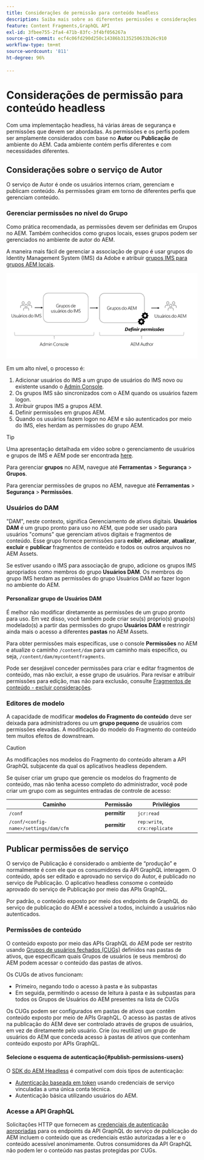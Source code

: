 ```yaml
---
title: Considerações de permissão para conteúdo headless
description: Saiba mais sobre as diferentes permissões e considerações de ACL para uma implementação headless com o Adobe Experience Manager. Entenda os diferentes perfis e os possíveis níveis de permissão necessários para os ambientes do Autor e de Publicação.
feature: Content Fragments,GraphQL API
exl-id: 3fbee755-2fa4-471b-83fc-3f4bf056267a
source-git-commit: ecf4c06fd290d250c14386b3135250633b26c910
workflow-type: tm+mt
source-wordcount: '811'
ht-degree: 96%

---
```


# Considerações de permissão para conteúdo headless

Com uma implementação headless, há várias áreas de segurança e permissões que devem ser abordadas. As permissões e os perfis podem ser amplamente considerados com base no **Autor** ou **Publicação** de ambiente do AEM. Cada ambiente contém perfis diferentes e com necessidades diferentes.

## Considerações sobre o serviço de Autor

O serviço de Autor é onde os usuários internos criam, gerenciam e publicam conteúdo. As permissões giram em torno de diferentes perfis que gerenciam conteúdo.

### Gerenciar permissões no nível do Grupo

Como prática recomendada, as permissões devem ser definidas em Grupos no AEM. Também conhecidos como grupos locais, esses grupos podem ser gerenciados no ambiente de autor do AEM.

A maneira mais fácil de gerenciar a associação de grupo é usar grupos do Identity Management System (IMS) da Adobe e atribuir [grupos IMS para grupos AEM locais](https://experienceleague.adobe.com/docs/experience-manager-cloud-service/content/security/ims-support.html#managing-permissions-in-aem).

![Fluxo de permissão do Admin console](assets/admin-console-aem-group-permissions.png)

Em um alto nível, o processo é:

1. Adicionar usuários do IMS a um grupo de usuários do IMS novo ou existente usando o [Admin Console](https://adminconsole.adobe.com/).
1. Os grupos IMS são sincronizados com o AEM quando os usuários fazem logon.
1. Atribuir grupos IMS a grupos AEM.
1. Definir permissões em grupos AEM.
1. Quando os usuários fazem logon no AEM e são autenticados por meio do IMS, eles herdam as permissões do grupo AEM.

>[!TIP]
>
> Uma apresentação detalhada em vídeo sobre o gerenciamento de usuários e grupos de IMS e AEM pode ser encontrada [here](https://experienceleague.adobe.com/docs/experience-manager-learn/cloud-service/accessing/overview.html?lang=pt-BR).

Para gerenciar **grupos** no AEM, navegue até **Ferramentas** > **Segurança** > **Grupos**.

Para gerenciar permissões de grupos no AEM, navegue até **Ferramentas** > **Segurança** > **Permissões**.

### Usuários do DAM

&quot;DAM&quot;, neste contexto, significa Gerenciamento de ativos digitais. **Usuários DAM** é um grupo pronto para uso no AEM, que pode ser usado para usuários &quot;comuns&quot; que gerenciam ativos digitais e fragmentos de conteúdo. Esse grupo fornece permissões para **exibir**, **adicionar**, **atualizar**, **excluir** e **publicar** fragmentos de conteúdo e todos os outros arquivos no AEM Assets.

Se estiver usando o IMS para associação de grupo, adicione os grupos IMS apropriados como membros do grupo **Usuários DAM**. Os membros do grupo IMS herdam as permissões do grupo Usuários DAM ao fazer logon no ambiente do AEM.

#### Personalizar grupo de Usuários DAM

É melhor não modificar diretamente as permissões de um grupo pronto para uso. Em vez disso, você também pode criar seu(s) próprio(s) grupo(s) modelado(s) a partir das permissões do grupo **Usuários DAM** e restringir ainda mais o acesso a diferentes **pastas** no AEM Assets.

Para obter permissões mais específicas, use o console **Permissões** no AEM e atualize o caminho `/content/dam` para um caminho mais específico, ou seja, `/content/dam/mycontentfragments`.

Pode ser desejável conceder permissões para criar e editar fragmentos de conteúdo, mas não excluir, a esse grupo de usuários. Para revisar e atribuir permissões para edição, mas não para exclusão, consulte [Fragmentos de conteúdo - excluir considerações](/help/sites-cloud/administering/content-fragments/delete-considerations.md).

### Editores de modelo

A capacidade de modificar **modelos do Fragmento do conteúdo** deve ser deixada para administradores ou um **grupo pequeno** de usuários com permissões elevadas. A modificação do modelo do Fragmento do conteúdo tem muitos efeitos de downstream.

>[!CAUTION]
>
>As modificações nos modelos do Fragmento do conteúdo alteram a API GraphQL subjacente da qual os aplicativos headless dependem.

Se quiser criar um grupo que gerencie os modelos do fragmento de conteúdo, mas não tenha acesso completo do administrador, você pode criar um grupo com as seguintes entradas de controle de acesso:

| Caminho | Permissão | Privilégios |
|-----| -------------| ---------|
| `/conf` | **permitir** | `jcr:read` |
| `/conf/<config-name>/settings/dam/cfm` | **permitir** | `rep:write`, `crx:replicate` |

## Publicar permissões de serviço

O serviço de Publicação é considerado o ambiente de “produção” e normalmente é com ele que os consumidores da API GraphQL interagem. O conteúdo, após ser editado e aprovado no serviço do Autor, é publicado no serviço de Publicação. O aplicativo headless consome o conteúdo aprovado do serviço de Publicação por meio das APIs GraphQL.

Por padrão, o conteúdo exposto por meio dos endpoints de GraphQL do serviço de publicação do AEM é acessível a todos, incluindo a usuários não autenticados.

### Permissões de conteúdo

O conteúdo exposto por meio das APIs GraphQL do AEM pode ser restrito usando [Grupos de usuários fechados (CUGs)](https://experienceleague.adobe.com/docs/experience-manager-learn/assets/advanced/closed-user-groups.html?lang=pt-BR) definidos nas pastas de ativos, que especificam quais Grupos de usuários (e seus membros) do AEM podem acessar o conteúdo das pastas de ativos.

Os CUGs de ativos funcionam:

* Primeiro, negando todo o acesso à pasta e às subpastas
* Em seguida, permitindo o acesso de leitura à pasta e às subpastas para todos os Grupos de Usuários do AEM presentes na lista de CUGs

Os CUGs podem ser configurados em pastas de ativos que contêm conteúdo exposto por meio de APIs GraphQL. O acesso às pastas de ativos na publicação do AEM deve ser controlado através de grupos de usuários, em vez de diretamente pelo usuário. Crie (ou reutilize) um grupo de usuários do AEM que conceda acesso à pastas de ativos que contenham conteúdo exposto por APIs GraphQL.

#### Selecione o esquema de autenticação{#publish-permissions-users}

O [SDK do AEM Headless](https://github.com/adobe/aem-headless-client-js#create-aemheadless-client) é compatível com dois tipos de autenticação:

* [Autenticação baseada em token](/help/implementing/developing/introduction/generating-access-tokens-for-server-side-apis.md) usando credenciais de serviço vinculadas a uma única conta técnica.
* Autenticação básica utilizando usuários do AEM.

### Acesse a API GraphQL

Solicitações HTTP que fornecem as [credenciais de autenticação apropriadas](https://github.com/adobe/aem-headless-client-js#create-aemheadless-client) para os endpoints da API GraphQL do serviço de publicação do AEM incluem o conteúdo que as credenciais estão autorizadas a ler e o conteúdo acessível anonimamente. Outros consumidores da API GraphQL não podem ler o conteúdo nas pastas protegidas por CUGs.
